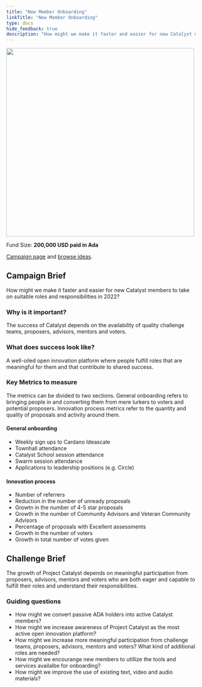 ```yaml
---
title: "New Member Onboarding"
linkTitle: "New Member Onboarding"
type: docs
hide_feedback: true
description: "How might we make it faster and easier for new Catalyst members to take on suitable roles and responsibilities in 2022?"
---
```

<img src="https://cardano.ideascale.com/community-library/accounts/93/936143/Public/18-New-Member-Onboarding-16fc23.png" style="width:500px;height500px">

Fund Size: **200,000 USD paid in Ada**

[Campaign page](https://cardano.ideascale.com/c/idea/382639) and [browse ideas](https://cardano.ideascale.com/c/campaigns/26450/stage/all/ideas/unspecified).

## Campaign Brief

How might we make it faster and easier for new Catalyst members to take on suitable roles and responsibilities in 2022?

### Why is it important?

The success of Catalyst depends on the availability of quality challenge teams, proposers, advisors, mentors and voters.

### What does success look like?

A well-oiled open innovation platform where people fulfill roles that are meaningful for them and that contribute to shared success.

### Key Metrics to measure

The metrics can be divided to two sections. General onboarding refers to bringing people in and converting them from mere lurkers to voters and potential proposers. Innovation process metrics refer to the quantity and quality of proposals and activity around them.

#### General onboarding

- Weekly sign ups to Cardano Ideascale
- Townhall attendance
- Catalyst School session attendance
- Swarm session attendance
- Applications to leadership positions (e.g. Circle)

#### Innovation process

- Number of referrers
- Reduction in the number of unready proposals
- Growtn in the number of 4-5 star proposals
- Growth in the number of Community Advisors and Veteran Community Advisors
- Percentage of proposals with Excellent assessments
- Growth in the number of voters
- Growth in total number of votes given

## Challenge Brief

The growth of Project Catalyst depends on meaningful participation from proposers, advisors, mentors and voters who are both eager and capable to fulfill their roles and understand their responsibilities.

### Guiding questions

- How might we convert passive ADA holders into active Catalyst members?
- How might we increase awareness of Project Catalyst as the most active open innovation platform?
- How might we increase more meaningful participation from challenge teams, proposers, advisors, mentors and voters? What kind of additional roles are needed?
- How might we encourange new members to utillize the tools and services availalbe for onboarding?
- How might we improve the use of existing text, video and audio materials?